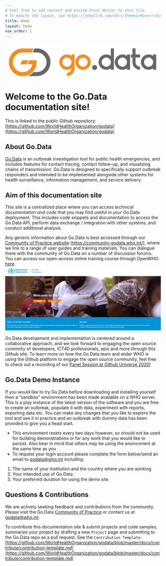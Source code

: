```yaml
---
# Feel free to add content and custom Front Matter to this file.
# To modify the layout, see https://jekyllrb.com/docs/themes/#overriding-theme-defaults
title: Home
layout: home
nav_order: 1
---
```


![godata-logo](./assets/godata-logo.png)

# Welcome to the Go.Data documentation site!
This is linked to the public Github repository: [https://github.com/WorldHealthOrganization/godata](https://github.com/WorldHealthOrganization/godata)

## About Go.Data
[Go.Data](https://www.who.int/godata) is an outbreak investigation tool for public health emergencies, and includes features for contact tracing, contact follow-up, and visualizing chains of transmission. Go.Data is designed to specifically support outbreak responders and intended to be implemented alongside other systems for health surveillance, information management, and service delivery. 

## Aim of this documentation site
This site is a centralized place where you can access _technical documentation and code_ that you may find useful in your Go.Data deployment. This includes code snippets and documentation to access the Go.Data API, perform data exchange / integration with other systems, and conduct additional analysis. 

Any generic information about Go.Data is best accessed through our [Community of Practice website](https://community-godata.who.int/) (https://community-godata.who.int/), where we link to a range of user guides and training materials. You can dialogue there with the community of Go.Data on a number of discussion forums. You can access our open-access online training course through OpenWHO [here](https://openwho.org/courses/godata-en).
![godata-cop](./assets/cop.PNG)

Go.Data development and implementation is centered around a collaborative approach, and we look forward to engaging the open source commnity of developers, ICT4D professionals, epis and more through this Github site. To learn more on how the Go.Data team and wider WHO is using the Github platform to engage the open source community, feel free to check out a recording of our [Panel Session at Github Universe 2020!](https://www.youtube.com/watch?v=clm5Ee6O_4o)

## Go.Data Demo Instance
If you would like to try Go.Data before downloading and installing yourself then a “sandbox” environment has been made available on a WHO server.  This is a play instance of the latest version of the software and you are free to create an outbreak, populate it with data, experiment with reports, exporting data etc.  You can make any changes that you like to explore the tool and see it in practice and an outbreak with dummy data has been provided to give you a head start.
  - This environment resets every two days however, so should not be used for building demonstrations or for any work that you would like to persist.  Also bear in mind that others may be using the environment at the same time as you
  - To request your login account please complete the form below/send an email to [godata@who.int](mailto://godata@who.int) including:
  1. The name of your institution and the country where you are working
  2. Your intended use of Go.Data
  3. Your preferred duration for using the demo site

## Questions & Contributions
We are actively seeking feedback and contributions from the community. Please visit the Go.Data [Community of Practice](https://community-godata.who.int/) or contact us at [godata@who.int](mailto://godata@who.int). 

To contribute this documentation site & submit projects and code samples, summarize your project by drafting a new `Project` page and submitting to the Go.Data repo as a pull request. See the `Contribution Template`: [https://github.com/WorldHealthOrganization/godata/blob/master/docs/contribute/contribution-template.md](https://github.com/WorldHealthOrganization/godata/blob/master/docs/contribute/contribution-template.md)
